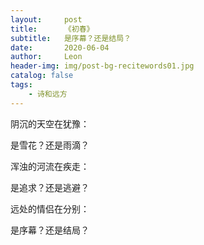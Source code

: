 ```yaml
---
layout:     post
title:      《初春》
subtitle:   是序幕？还是结局？
date:       2020-06-04
author:     Leon
header-img: img/post-bg-recitewords01.jpg
catalog: false
tags:
    - 诗和远方
---
```



阴沉的天空在犹豫：



是雪花？还是雨滴？



浑浊的河流在疾走：



是追求？还是逃避？



远处的情侣在分别：



是序幕？还是结局？


